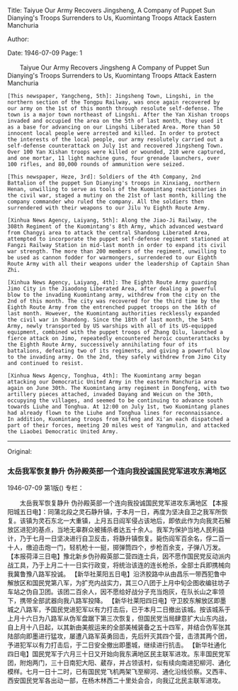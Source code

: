 Title: Taiyue Our Army Recovers Jingsheng, A Company of Puppet Sun Dianying's Troops Surrenders to Us, Kuomintang Troops Attack Eastern Manchuria

Author:

Date: 1946-07-09
Page: 1

　　Taiyue Our Army Recovers Jingsheng
    A Company of Puppet Sun Dianying's Troops Surrenders to Us, Kuomintang Troops Attack Eastern Manchuria

    [This newspaper, Yangcheng, 5th]: Jingsheng Town, Lingshi, in the northern section of the Tongpu Railway, was once again recovered by our army on the 1st of this month through resolute self-defense. The town is a major town northeast of Lingshi. After the Yan Xishan troops invaded and occupied the area on the 5th of last month, they used it as a base for advancing on our Lingshi Liberated Area. More than 50 innocent local people were arrested and killed. In order to protect the interests of the local people, our army resolutely carried out a self-defense counterattack on July 1st and recovered Jingsheng Town. Over 100 Yan Xishan troops were killed or wounded, 210 were captured, and one mortar, 11 light machine guns, four grenade launchers, over 100 rifles, and 80,000 rounds of ammunition were seized.

    [This newspaper, Heze, 3rd]: Soldiers of the 4th Company, 2nd Battalion of the puppet Sun Dianying's troops in Xinxiang, northern Henan, unwilling to serve as tools of the Kuomintang reactionaries in the civil war, staged a mutiny on the 21st of last month, killing the company commander who ruled the company. All the soldiers then surrendered with their weapons to our Jilu Yu Eighth Route Army.

    [Xinhua News Agency, Laiyang, 5th]: Along the Jiao-Ji Railway, the 308th Regiment of the Kuomintang's 8th Army, which advanced westward from Changyi area to attack the central Shandong Liberated Area, attempted to incorporate the puppet self-defense regiment stationed at Fangzi Railway Station in mid-last month in order to expand its civil war strength. The more than 200 members of the regiment, unwilling to be used as cannon fodder for warmongers, surrendered to our Eighth Route Army with all their weapons under the leadership of Captain Shan Zhi.

    [Xinhua News Agency, Laiyang, 4th]: The Eighth Route Army guarding Jimo City in the Jiaodong Liberated Area, after dealing a powerful blow to the invading Kuomintang army, withdrew from the city on the 2nd of this month. The city was recovered for the third time by the Eighth Route Army from the entrenched puppet troops on the 16th of last month. However, the Kuomintang authorities recklessly expanded the civil war in Shandong. Since the 18th of last month, the 54th Army, newly transported by US warships with all of its US-equipped equipment, combined with the puppet troops of Zhang Qilu, launched a fierce attack on Jimo, repeatedly encountered heroic counterattacks by the Eighth Route Army, successively annihilating four of its battalions, defeating two of its regiments, and giving a powerful blow to the invading army. On the 2nd, they safely withdrew from Jimo City and continued to resist.

    [Xinhua News Agency, Tonghua, 4th]: The Kuomintang army began attacking our Democratic United Army in the eastern Manchuria area again on June 30th. The Kuomintang army regiment in Dongfeng, with two artillery pieces attached, invaded Dayang and Weicun on the 30th, occupying the villages, and seemed to be continuing to advance south towards Liuhe and Tonghua. At 12:00 on July 1st, two Kuomintang planes had already flown to the Liuhe and Tonghua lines for reconnaissance. In addition, Kuomintang troops from Xifeng and Xi'an each dispatched a part of their forces, meeting 20 miles west of Yangmulin, and attacked the Liaobei Democratic United Army.



<hr /> 

Original: 


### 太岳我军恢复静升  伪孙殿英部一个连向我投诚国民党军进攻东满地区

1946-07-09
第1版()
专栏：

　　太岳我军恢复静升
    伪孙殿英部一个连向我投诚国民党军进攻东满地区
    【本报阳城五日电】：同蒲北段之灵石静升镇，于本月一日，再度为坚决自卫之我军所恢复。该镇为灵石东北一大重镇，上月五日阎军侵占该地后，即依此作为向我灵石解放区进犯的基点，当地无辜群众被捕杀者达五十余人。我军为保护当地人民利益计，乃于七月一日坚决进行自卫反击，将静升镇恢复。毙伤阎军百余名，俘二百一十人，缴迫击炮一门，轻机枪十一挺，掷弹筒四个，步枪百余支，子弹八万发。
    【本报荷泽三日电】豫北新乡伪孙殿英部二营四连士兵，因不愿作国民党反动派内战工具，乃于上月二十一日实行政变，将统治该连的连长枪杀，全部士兵即携械向我冀鲁豫八路军投诚。
    【新华社莱阳五日电】沿济胶路中从由昌乐一带西犯鲁中解放区和国民党第八军，为扩充内战实力，其三○八团于上月中旬企图收编驻坊子车站之伪自卫团。该团二百余人，因不愿给好战分子充当炮灰，在队长山之率领下，携带全部武器向我八路军投降。
    【新华社莱阳四日电】守卫胶东解放区即墨城之八路军，予国民党进犯军以有力打击后，已于本月二日撤出该城。按该城系于上月十六日为八路军从伪军盘踞下第三次恢复，但国民党当局肆意扩大山东内战，自上月十八日起，以其新由美舰运来的全部美械装备之五十四军，并结合伪军张其陆部向即墨进行猛攻，屡遭八路军英勇回击，先后歼灭其四个营，击溃其两个团，予进犯军以有力打击后，于二日安全撤出即墨城，继续进行抗击。
    【新华社通化四日电】国民党军于六月三十日又开始向我东满地区民主联军进攻。东丰国民党军团，附炮两门，三十日南犯大阳、葳存，并占领该村，似有续向南进犯柳河、通化模样。七月一日十二时，已有国民党飞机两架飞至柳河、通化沿线侦察。又西丰、西安国民党军各出动一部，在杨木林西二十里处会合，向我辽北民主联军进攻。
